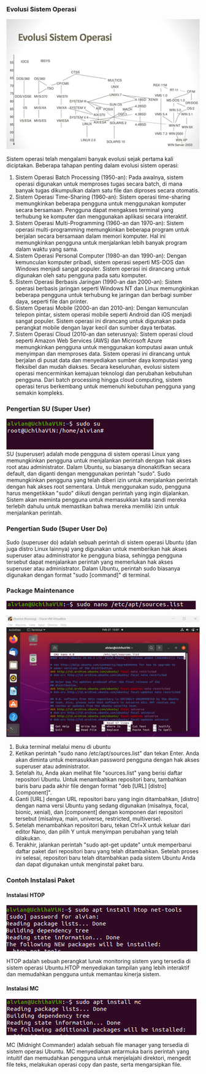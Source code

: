 <h3>Evolusi Sistem Operasi</h3>
  
 ![evolusi](https://github.com/alvianfazlur/Administrasi-Jaringan/blob/main/Tugas1/foto/evolusi-sistem-operasi-l.jpg)
  
Sistem operasi telah mengalami banyak evolusi sejak pertama kali diciptakan. Beberapa tahapan penting dalam evolusi sistem operasi:
1.	Sistem Operasi Batch Processing (1950-an): Pada awalnya, sistem operasi digunakan untuk memproses tugas secara batch, di mana banyak tugas dikumpulkan dalam satu file dan diproses secara otomatis.
2.	Sistem Operasi Time-Sharing (1960-an): Sistem operasi time-sharing memungkinkan beberapa pengguna untuk menggunakan komputer secara bersamaan. Pengguna dapat mengakses terminal yang terhubung ke komputer dan menggunakan aplikasi secara interaktif.
3.	Sistem Operasi Multi-Programming (1960-an dan 1970-an): Sistem operasi multi-programming memungkinkan beberapa program untuk berjalan secara bersamaan dalam memori komputer. Hal ini memungkinkan pengguna untuk menjalankan lebih banyak program dalam waktu yang sama.
4.	Sistem Operasi Personal Computer (1980-an dan 1990-an): Dengan kemunculan komputer pribadi, sistem operasi seperti MS-DOS dan Windows menjadi sangat populer. Sistem operasi ini dirancang untuk digunakan oleh satu pengguna pada satu komputer.
5.	Sistem Operasi Berbasis Jaringan (1990-an dan 2000-an): Sistem operasi berbasis jaringan seperti Windows NT dan Linux memungkinkan beberapa pengguna untuk terhubung ke jaringan dan berbagi sumber daya, seperti file dan printer.
6.	Sistem Operasi Mobile (2000-an dan 2010-an): Dengan kemunculan telepon pintar, sistem operasi mobile seperti Android dan iOS menjadi sangat populer. Sistem operasi ini dirancang untuk digunakan pada perangkat mobile dengan layar kecil dan sumber daya terbatas.
7.	Sistem Operasi Cloud (2010-an dan seterusnya): Sistem operasi cloud seperti Amazon Web Services (AWS) dan Microsoft Azure memungkinkan pengguna untuk menggunakan komputasi awan untuk menyimpan dan memproses data. Sistem operasi ini dirancang untuk berjalan di pusat data dan menyediakan sumber daya komputasi yang fleksibel dan mudah diakses.
Secara keseluruhan, evolusi sistem operasi mencerminkan kemajuan teknologi dan perubahan kebutuhan pengguna. Dari batch processing hingga cloud computing, sistem operasi terus berkembang untuk memenuhi kebutuhan pengguna yang semakin kompleks.
<h3>Pengertian SU (Super User) </h3>

![SU](https://github.com/alvianfazlur/Administrasi-Jaringan/blob/main/Tugas1/foto/su.png)\
SU (superuser) adalah mode pengguna di sistem operasi Linux yang memungkinkan pengguna untuk menjalankan perintah dengan hak akses root atau administrator. Dalam Ubuntu, su biasanya dinonaktifkan secara default, dan diganti dengan menggunakan perintah "sudo".
Sudo memungkinkan pengguna yang telah diberi izin untuk menjalankan perintah dengan hak akses root sementara. Untuk menggunakan sudo, pengguna harus mengetikkan "sudo" diikuti dengan perintah yang ingin dijalankan. Sistem akan meminta pengguna untuk memasukkan kata sandi mereka terlebih dahulu untuk memastikan bahwa mereka memiliki izin untuk menjalankan perintah.

<h3>Pengertian Sudo (Super User Do)</h3>
Sudo (superuser do) adalah sebuah perintah di sistem operasi Ubuntu (dan juga distro Linux lainnya) yang digunakan untuk memberikan hak akses superuser atau administrator ke pengguna biasa, sehingga pengguna tersebut dapat menjalankan perintah yang memerlukan hak akses superuser atau administrator. Dalam Ubuntu, perintah sudo biasanya digunakan dengan format "sudo [command]" di terminal.

<h3>Package Maintenance</h3>

![PM](https://github.com/alvianfazlur/Administrasi-Jaringan/blob/main/Tugas1/foto/nano.sources.list.png)

![PM2](https://github.com/alvianfazlur/Administrasi-Jaringan/blob/main/Tugas1/foto/sources.list.png)

1.	Buka terminal melalui menu di ubuntu
2.	Ketikan perintah "sudo nano /etc/apt/sources.list" dan tekan Enter. Anda akan diminta untuk memasukkan password pengguna dengan hak akses superuser atau administrator.
3.	Setelah itu, Anda akan melihat file "sources.list" yang berisi daftar repositori Ubuntu. Untuk menambahkan repositori baru, tambahkan baris baru pada akhir file dengan format "deb [URL] [distro] [component]".
4.	Ganti [URL] dengan URL repositori baru yang ingin ditambahkan, [distro] dengan nama versi Ubuntu yang sedang digunakan (misalnya, focal, bionic, xenial), dan [component] dengan komponen dari repositori tersebut (misalnya, main, universe, restricted, multiverse).
5.	Setelah menambahkan repositori baru, tekan Ctrl+X untuk keluar dari editor Nano, dan pilih Y untuk menyimpan perubahan yang telah dilakukan.
6.	Terakhir, jalankan perintah "sudo apt-get update" untuk memperbarui daftar paket dari repositori baru yang telah ditambahkan.
Setelah proses ini selesai, repositori baru telah ditambahkan pada sistem Ubuntu Anda dan dapat digunakan untuk menginstal paket baru.

<h3>Contoh Instalasi Paket</h3>

<h4>Instalasi HTOP</h4>

![HTOP](https://github.com/alvianfazlur/Administrasi-Jaringan/blob/main/Tugas1/foto/htop.png)

HTOP adalah sebuah perangkat lunak monitoring sistem yang tersedia di sistem operasi Ubuntu.HTOP menyediakan tampilan yang lebih interaktif dan memudahkan pengguna untuk memantau kinerja sistem.

<h4>Instalasi MC</h4>

![MC](https://github.com/alvianfazlur/Administrasi-Jaringan/blob/main/Tugas1/foto/mc.png)

MC (Midnight Commander) adalah sebuah file manager yang tersedia di sistem operasi Ubuntu. MC menyediakan antarmuka baris perintah yang intuitif dan memudahkan pengguna untuk menjelajahi direktori, mengedit file teks, melakukan operasi copy dan paste, serta mengarsipkan file.
